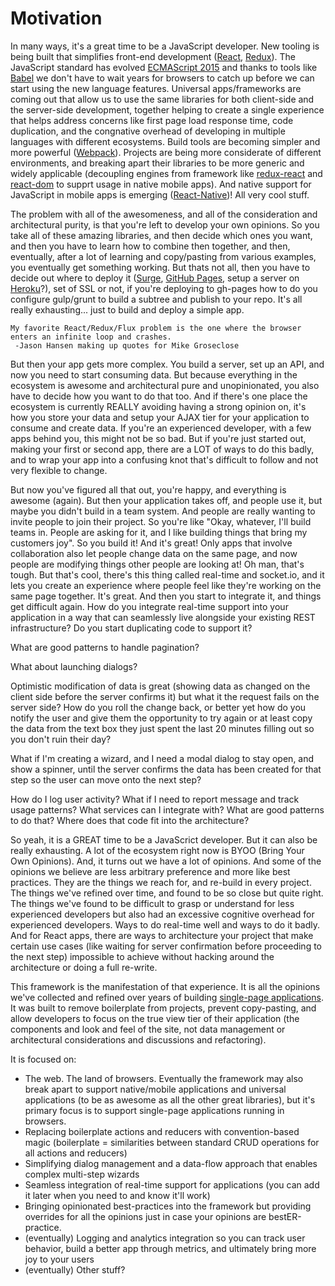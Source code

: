 # Motivation

In many ways, it's a great time to be a JavaScript developer.
New tooling is being built that simplifies front-end development ([React](https://github.com/facebook/react), [Redux](https://github.com/reactjs/redux)).
The JavaScript standard has evolved [ECMAScript 2015](http://www.ecma-international.org/ecma-262/6.0/) and thanks to tools like [Babel](https://github.com/babel/babel) we don't have to wait years for browsers to catch up before we can start using the new language features.
Universal apps/frameworks are coming out that allow us to use the same libraries for both client-side and the server-side development, together helping to create a single experience that helps address concerns like first page load response time, code duplication, and the congnative overhead of developing in multiple languages with different ecosystems.
Build tools are becoming simpler and more powerful ([Webpack](https://github.com/webpack/webpack)).
Projects are being more considerate of different environments, and breaking apart their libraries to be more generic and widely applicable (decoupling engines from framework like [redux-react](https://github.com/reactjs/react-redux) and [react-dom](https://github.com/facebook/react) to supprt usage in native mobile apps).
And native support for JavaScript in mobile apps is emerging ([React-Native](https://github.com/facebook/react-native))!
All very cool stuff.

The problem with all of the awesomeness, and all of the consideration and architectural purity, is that you're left to develop your own opinions.
So you take all of these amazing libraries, and then decide which ones you want, and then you have to learn how to combine then together, and then, eventually, after a lot of learning and copy/pasting from various examples, you eventually get something working.
But thats not all, then you have to decide out where to deploy it ([Surge](https://surge.sh/), [GitHub Pages](https://pages.github.com/), setup a server on [Heroku](https://www.heroku.com/)?), set of SSL or not, if you're deploying to gh-pages how to do you configure gulp/grunt to build a subtree and publish to your repo.
It's all really exhausting... just to build and deploy a simple app.

```
My favorite React/Redux/Flux problem is the one where the browser enters an infinite loop and crashes.
 -Jason Hansen making up quotes for Mike Groseclose
```

But then your app gets more complex. You build a server, set up an API, and now you need to start consuming data. But
because everything in the ecosystem is awesome and architectural pure and unopinionated, you also have to decide how
you want to do that too.  And if there's one place the ecosystem is currently REALLY avoiding having a strong opinion 
on, it's how you store your data and setup your AJAX tier for your application to consume and create data. If you're an
experienced developer, with a few apps behind you, this might not be so bad.  But if you're just started out, making
your first or second app, there are a LOT of ways to do this badly, and to wrap your app into a confusing knot that's
difficult to follow and not very flexible to change.

But now you've figured all that out, you're happy, and everything is awesome (again).  But then your application
takes off, and people use it, but maybe you didn't build in a team system.  And people are really wanting to invite
people to join their project.  So you're like "Okay, whatever, I'll build teams in.  People are asking for it, and I
like building things that bring my customers joy". So you build it!  And it's great!  Only apps that involve
collaboration also let people change data on the same page, and now people are modifying things other people are
looking at!  Oh man, that's tough.  But that's cool, there's this thing called real-time and socket.io, and it lets
you create an experience where people feel like they're working on the same page together.  It's great.  And then you
start to integrate it, and things get difficult again.  How do you integrate real-time support into your application
in a way that can seamlessly live alongside your existing REST infrastructure?  Do you start duplicating code to
support it?

What are good patterns to handle pagination?

What about launching dialogs?

Optimistic modification of data is great (showing data as changed on the client side before the server confirms it) but
what it the request fails on the server side?  How do you roll the change back, or better yet how do you notify the
user and give them the opportunity to try again or at least copy the data from the text box they just spent the last 20
minutes filling out so you don't ruin their day?

What if I'm creating a wizard, and I need a modal dialog to stay open, and show a spinner, until the server confirms
the data has been created for that step so the user can move onto the next step?

How do I log user activity?  What if I need to report message and track usage patterns?  What services can I integrate
with?  What are good patterns to do that?  Where does that code fit into the architecture?

So yeah, it is a GREAT time to be a JavaScrict developer. But it can also be really exhausting.  A lot of the 
ecosystem right now is BYOO (Bring Your Own Opinions).  And, it turns out we have a lot of opinions.  And some of 
the opinions we believe are less arbitrary preference and more like best practices.  They are the things we reach 
for, and re-build in every project.  The things we've refined over time, and found to be so close but quite right. The
things we've found to be difficult to grasp or understand for less experienced developers but also had an excessive 
cognitive overhead for experienced developers.  Ways to do real-time well and ways to do it badly. And for React apps,
there are ways to architecture your project that make certain use cases (like waiting for server confirmation before
proceeding to the next step) impossible to achieve without hacking around the architecture or doing a full re-write.

This framework is the manifestation of that experience.  It is all the opinions we've collected and refined over years
of building [single-page applications](https://en.wikipedia.org/wiki/Single-page_application).  It was built to remove
boilerplate from projects, prevent copy-pasting, and allow developers to focus on the true view tier of their application
(the components and look and feel of the site, not data management or architectural considerations and discussions and
refactoring).

It is focused on:
* The web.  The land of browsers.  Eventually the framework may also break apart to support native/mobile applications
and universal applications (to be as awesome as all the other great libraries), but it's primary focus is to support 
single-page applications running in browsers.
* Replacing boilerplate actions and reducers with convention-based magic (boilerplate = similarities between standard
CRUD operations for all actions and reducers)
* Simplifying dialog management and a data-flow approach that enables complex multi-step wizards
* Seamless integration of real-time support for applications (you can add it later when you need to and know it'll work)
* Bringing opinionated best-practices into the framework but providing overrides for all the opinions just in case your
opinions are bestER-practice.
* (eventually) Logging and analytics integration so you can track user behavior, build a better app through metrics,
and ultimately bring more joy to your users
* (eventually) Other stuff?

